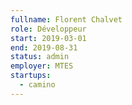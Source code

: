 ```yaml
---
fullname: Florent Chalvet
role: Développeur
start: 2019-03-01
end: 2019-08-31
status: admin
employer: MTES
startups:
  - camino
---
```

